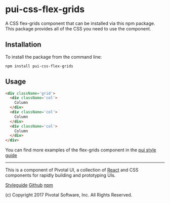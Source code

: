 # pui-css-flex-grids

A CSS flex-grids component that can be installed via this npm package.
This package provides all of the CSS you need to use the component.



## Installation

To install the package from the command line:

```
npm install pui-css-flex-grids
```

## Usage

```html
<div className='grid'>
  <div className='col'>
    Column
  </div>
  <div className='col'>
    Column
  </div>
  <div className='col'>
    Column
  </div>
</div>
```


You can find more examples of the flex-grids component in the [pui style guide](http://styleguide.pivotal.io/)


*****************************************

This is a component of Pivotal UI, a collection of [React](https://facebook.github.io/react/) and CSS components for rapidly building and prototyping UIs.

[Styleguide](http://styleguide.pivotal.io)
[Github](https://github.com/pivotal-cf/pivotal-ui)
[npm](https://www.npmjs.com/browse/keyword/pivotal%20ui%20modularized)

(c) Copyright 2017 Pivotal Software, Inc. All Rights Reserved.
